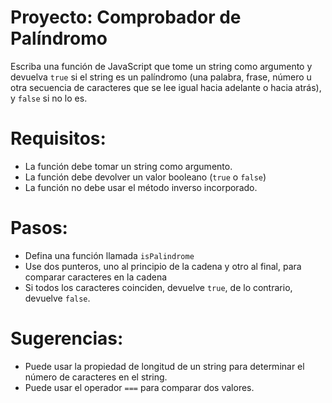 # Proyecto: Comprobador de Palíndromo

Escriba una función de JavaScript que tome un string como argumento y devuelva `true` si el string es un palíndromo (una palabra, frase, número u otra secuencia de caracteres que se lee igual hacia adelante o hacia atrás), y `false` si no lo es.

# Requisitos:

- La función debe tomar un string como argumento.
- La función debe devolver un valor booleano (`true` o `false`)
- La función no debe usar el método inverso incorporado.

# Pasos:

- Defina una función llamada `isPalindrome`
- Use dos punteros, uno al principio de la cadena y otro al final, para comparar caracteres en la cadena
- Si todos los caracteres coinciden, devuelve `true`, de lo contrario, devuelve `false`.

# Sugerencias:

- Puede usar la propiedad de longitud de un string para determinar el número de caracteres en el string.
- Puede usar el operador `===` para comparar dos valores.

